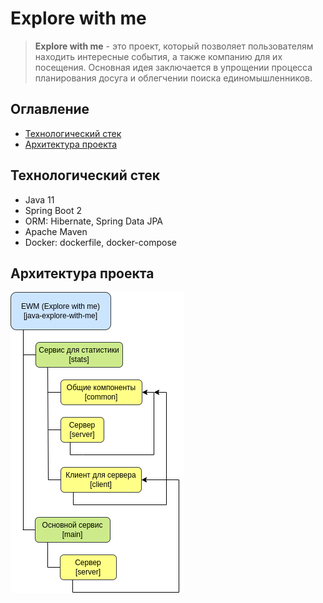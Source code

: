 # Explore with me

> **Explore with me** - это проект, который позволяет пользователям 
> находить интересные события, а также компанию для их посещения.
> Основная идея заключается в упрощении процесса планирования досуга 
> и облегчении поиска единомышленников.

## Оглавление

- [Технологический стек](#технологический-стек)
- [Архитектура проекта](#архитектура-проекта)

## Технологический стек

- Java 11
- Spring Boot 2
- ORM: Hibernate, Spring Data JPA
- Apache Maven
- Docker: dockerfile, docker-compose

## Архитектура проекта
![project architecture](./.readme/project_architecture.png)
